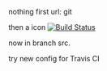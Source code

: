 nothing first
url: git

then a icon
[![Build Status](https://travis-ci.org/wuhooo/wuhooo.github.io.svg?branch=master)](https://travis-ci.org/wuhooo/wuhooo.github.io)

now in branch src.

try new config for Travis CI